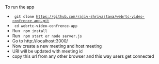 To run the app

- <code> git clone https://github.com/rajiv-shrivastava/webrtc-video-confrence-app.git </code>
- <code> cd webrtc-video-confrence-app </code>
- Run <code> npm install </code> 
- Run <code> npm start or node server.js </code>
- Go to http://localhost:3000/
- Now create a new meeting and host meeting
- URl will be updated with meeting id
- copy this url from any other browser and this way users get connected
